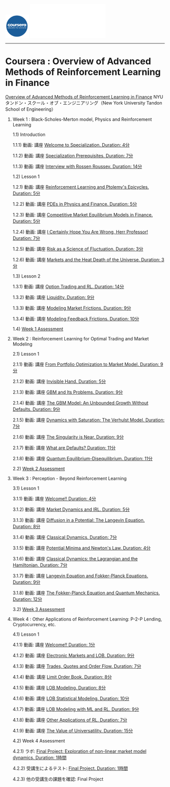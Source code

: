 <img src='figure/coursera.jpg' width='74'> <img src='figure/nyu.png' width='240'>

---

# Coursera : Overview of Advanced Methods of Reinforcement Learning in Finance

[Overview of Advanced Methods of Reinforcement Learning in Finance](https://www.coursera.org/learn/advanced-methods-reinforcement-learning-finance?) NYU タンドン・スクール・オブ・エンジニアリング（New York University Tandon School of Engineering）

1) Week 1 : Black-Scholes-Merton model, Physics and Reinforcement Learning
    
    1.1) Introduction
        
      1.1.1) 動画: 講座 [Welcome to Specialization. Duration: 4分](https://www.youtube.com/watch?v=ilaAeHaVJmE)
      
      1.1.2) 動画: 講座 [Specialization Prerequisites. Duration: 7分](https://www.youtube.com/watch?v=XYKCisBKGJk)
      
      1.1.3) 動画: 講座 [Interview with Rossen Roussev. Duration: 14分](https://www.youtube.com/watch?v=wY1nf9iZWBE)
      
    1.2) Lesson 1
      
      1.2.1) 動画: 講座 [Reinforcement Learning and Ptolemy's Epicycles. Duration: 5分](https://www.youtube.com/watch?v=JTh3AXyAeEI)
      
      1.2.2) 動画: 講座 [PDEs in Physics and Finance. Duration: 5分](https://www.youtube.com/watch?v=O524EYtfGyU)
      
      1.2.3) 動画: 講座 [Competitive Market Equilibrium Models in Finance. Duration: 5分](https://www.youtube.com/watch?v=QV14GK2XWrc)
      
      1.2.4) 動画: 講座 [I Certainly Hope You Are Wrong, Herr Professor! Duration: 7分](https://www.youtube.com/watch?v=4Vdm6YontzU)
      
      1.2.5) 動画: 講座 [Risk as a Science of Fluctuation. Duration: 3分](https://www.youtube.com/watch?v=XRvD0Sbtdos)
      
      1.2.6) 動画: 講座 [Markets and the Heat Death of the Universe. Duration: 3分](https://www.youtube.com/watch?v=5XLwwvHPH2I)

    1.3) Lesson 2
      
      1.3.1) 動画: 講座 [Option Trading and RL. Duration: 14分](https://www.youtube.com/watch?v=BG6ZQImOeLM)
      
      1.3.2) 動画: 講座 [Liquidity. Duration: 9分](https://www.youtube.com/watch?v=weFB2MIczPM)
      
      1.3.3) 動画: 講座 [Modeling Market Frictions. Duration: 9分](https://www.youtube.com/watch?v=B0DyMgcehxE)
      
      1.3.4) 動画: 講座 [Modeling Feedback Frictions. Duration: 10分](https://www.youtube.com/watch?v=VNYNJna4f6A)
      
    1.4) [Week 1 Assessment](https://rpubs.com/englianhu/Advanced-Reinforcement-Finance-Assessment1)
    
2) Week 2 : Reinforcement Learning for Optimal Trading and Market Modeling
    
    2.1) Lesson 1
        
      2.1.1) 動画: 講座 [From Portfolio Optimization to Market Model. Duration: 9分](https://www.youtube.com/watch?v=6HXwPhcseGw)
      
      2.1.2) 動画: 講座 [Invisible Hand. Duration: 5分](https://www.youtube.com/watch?v=yp0MlIcTwv0)
      
      2.1.3) 動画: 講座 [GBM and Its Problems. Duration: 9分](https://www.youtube.com/watch?v=vS1pzNys_9E)
      
      2.1.4) 動画: 講座 [The GBM Model: An Unbounded Growth Without Defaults. Duration: 9分](https://www.youtube.com/watch?v=OswUNPMyeNI)
      
      2.1.5) 動画: 講座 [Dynamics with Saturation: The Verhulst Model. Duration: 7分](https://www.youtube.com/watch?v=rOAsY9_vYqw)
      
      2.1.6) 動画: 講座 [The Singularity is Near. Duration: 9分](https://www.youtube.com/watch?v=Hf8I7aFD3CQ)
      
      2.1.7) 動画: 講座 [What are Defaults? Duration: 11分](https://www.youtube.com/watch?v=BuWmsjYobv8)
      
      2.1.8) 動画: 講座 [Quantum Equilibrium-Disequilibrium. Duration: 11分](https://www.youtube.com/watch?v=-3A6MYT0u2c)
      
    2.2) [Week 2 Assessment](https://rpubs.com/englianhu/764370)
    
3) Week 3 : Perception - Beyond Reinforcement Learning
    
    3.1) Lesson 1
        
      3.1.1) 動画: 講座 [Welcome!! Duration: 4分](https://www.youtube.com/watch?v=IFdO8k8sUEs)
      
      3.1.2) 動画: 講座 [Market Dynamics and IRL. Duration: 5分](https://www.youtube.com/watch?v=1HxAerVuqUQ)
      
      3.1.3) 動画: 講座 [Diffusion in a Potential: The Langevin Equation. Duration: 8分](https://www.youtube.com/watch?v=6rddqGBmHg4)
      
      3.1.4) 動画: 講座 [Classical Dynamics. Duration: 7分](https://www.youtube.com/watch?v=Qu8t99GM3XA)
      
      3.1.5) 動画: 講座 [Potential Minima and Newton's Law. Duration: 4分](https://www.youtube.com/watch?v=phpQI9JnIxU)
      
      3.1.6) 動画: 講座 [Classical Dynamics: the Lagrangian and the Hamiltonian. Duration: 7分](https://www.youtube.com/watch?v=3kuHVbEvOd0)
      
      3.1.7) 動画: 講座 [Langevin Equation and Fokker-Planck Equations. Duration: 9分](https://www.youtube.com/watch?v=e00VCAruIXk)
      
      3.1.8) 動画: 講座 [The Fokker-Planck Equation and Quantum Mechanics. Duration: 12分](https://www.youtube.com/watch?v=eYd1F2zQTs4)
      
    3.2) [Week 3 Assessment](https://rpubs.com/englianhu/764493)
    
4) Week 4 : Other Applications of Reinforcement Learning: P-2-P Lending, Cryptocurrency, etc.
    
    4.1) Lesson 1
        
      4.1.1) 動画: 講座 [Welcome!! Duration: 1分](https://www.youtube.com/watch?v=zbp08yMmRk4)
      
      4.1.2) 動画: 講座 [Electronic Markets and LOB. Duration: 9分](https://www.youtube.com/watch?v=2WxcrvOUTBE)
      
      4.1.3) 動画: 講座 [Trades, Quotes and Order Flow. Duration: 7分](https://www.youtube.com/watch?v=iW3V4vOhUqI)
      
      4.1.4) 動画: 講座 [Limit Order Book. Duration: 8分](https://www.youtube.com/watch?v=0eppGDNpMss)
      
      4.1.5) 動画: 講座 [LOB Modeling. Duration: 8分](https://www.youtube.com/watch?v=RrHdUMRxe1Y)
      
      4.1.6) 動画: 講座 [LOB Statistical Modeling. Duration: 10分](https://www.youtube.com/watch?v=mmiwk9eSM4g)
      
      4.1.7) 動画: 講座 [LOB Modeling with ML and RL. Duration: 9分](https://www.youtube.com/watch?v=LgpMzCqGffE)
      
      4.1.8) 動画: 講座 [Other Applications of RL. Duration: 7分](https://www.youtube.com/watch?v=burUoeip2F4)
      
      4.1.9) 動画: 講座 [The Value of Universatility. Duration: 15分](https://www.youtube.com/watch?v=qw36ZxpVQ7s)
      
    4.2) Week 4 Assessment

      4.2.1) ラボ: [Final Project: Exploration of non-linear market model dynamics. Duration: 1時間]()
      
      4.2.2) 受講生によるテスト: [Final Project. Duration: 1時間]()
      
      4.2.3) 他の受講生の課題を確認: Final Project
      